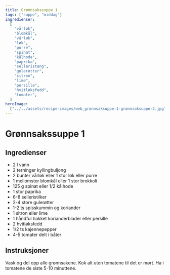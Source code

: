 ```yaml
---
title: Grønnsakssuppe 1
tags: ["suppe", "middag"]
ingredienser:
  [
    "vårløk",
    "blomkål",
    "vårløk",
    "løk",
    "purre",
    "spinat",
    "kålhode",
    "paprika",
    "selleristang",
    "gulerøtter",
    "sitron",
    "lime",
    "persille",
    "hvitløksfedd",
    "tomater",
  ]
heroImage:
  ["../../assets/recipe-images/web_grønnsaksuppe-1-grønnsaksuppe-2.jpg"]
---
```


# Grønnsakssuppe 1

## Ingredienser

- 2 l vann
- 2 terninger kyllingbuljong
- 2 bunter vårløk eller 1 stor løk eller purre
- 1 mellomstor blomkål eller 1 stor brokkoli
- 125 g spinat eller 1/2 kålhode
- 1 stor paprika
- 6-8 selleristilker
- 2-4 store gulerøtter
- 1-2 ts spisskummin og koriander
- 1 sitron eller lime
- 1 håndful hakket korianderblader eller persille
- 2 hvitløksfedd
- 1/2 ts kajennepepper
- 4-5 tomater delt i båter

## Instruksjoner

Vask og del opp alle grønnsakene. Kok alt uten tomatene til det er mørt. Ha i tomatene de siste 5-10 minuttene.
